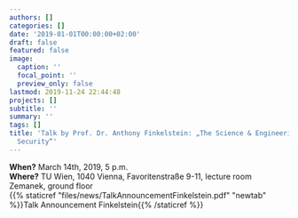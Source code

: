 ```yaml
---
authors: []
categories: []
date: '2019-01-01T00:00:00+02:00'
draft: false
featured: false
image:
  caption: ''
  focal_point: ''
  preview_only: false
lastmod: 2019-11-24 22:44:48
projects: []
subtitle: ''
summary: ''
tags: []
title: 'Talk by Prof. Dr. Anthony Finkelstein: „The Science & Engineering of National
  Security“'
---
```


**When?** March 14th, 2019, 5 p.m.  
**Where?** TU Wien, 1040 Vienna, Favoritenstraße 9-11, lecture room Zemanek, ground floor  
{{% staticref "files/news/TalkAnnouncementFinkelstein.pdf" "newtab" %}}Talk Announcement Finkelstein{{% /staticref %}}
